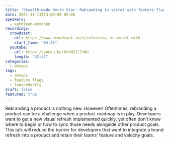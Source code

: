 ```yaml
---
title: "Stealth-mode North Star: Rebranding in secret with feature flags"
date: 2021-11-11T13:00:00-05:00
speakers:
  - kathleen-mcmahon
recordings:
  crowdcast:
    url: https://www.crowdcast.io/e/releasing-in-secret-with
    start_time: "04:45"
  youtube:
    url: https://youtu.be/OrHN51llYWU
    length: "32:32"
categories:
  - devops
tags:
  - devops
  - feature flags
  - launchdarkly
draft: false
featured: true
---
```


Rebranding a product is nothing new. However! Oftentimes, rebranding a product can be a challenge when a product roadmap is in play. Developers want to get a new visual refresh implemented quickly, yet often don’t know where to begin or how to sync those needs alongside other product goals. This talk will reduce the barrier for developers that want to integrate a brand refresh into a product and retain their teams’ feature and velocity goals.
